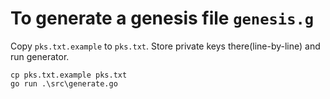 # To generate a genesis file `genesis.g`

Copy `pks.txt.example` to `pks.txt`. Store private keys there(line-by-line) and run generator.
```
cp pks.txt.example pks.txt
go run .\src\generate.go
```

